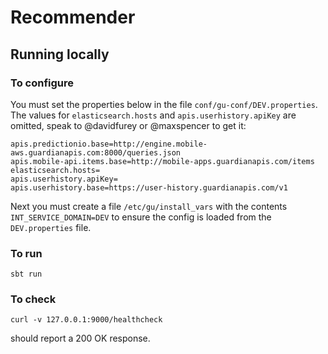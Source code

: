 # Recommender

## Running locally

### To configure

You must set the properties below in the file `conf/gu-conf/DEV.properties`. The values for
`elasticsearch.hosts` and `apis.userhistory.apiKey` are omitted, speak to @davidfurey or
@maxspencer to get it:

    apis.predictionio.base=http://engine.mobile-aws.guardianapis.com:8000/queries.json
    apis.mobile-api.items.base=http://mobile-apps.guardianapis.com/items
    elasticsearch.hosts=
    apis.userhistory.apiKey=
    apis.userhistory.base=https://user-history.guardianapis.com/v1
    
Next you must create a file `/etc/gu/install_vars` with the contents `INT_SERVICE_DOMAIN=DEV`
to ensure the config is loaded from the `DEV.properties` file.

### To run

    sbt run

### To check

    curl -v 127.0.0.1:9000/healthcheck
     
should report a 200 OK response.
